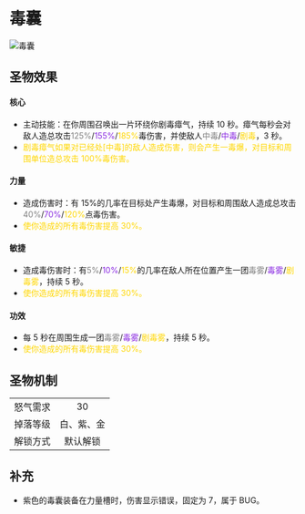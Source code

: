 # 毒囊

![毒囊](毒囊.png)

## 圣物效果

#### **核心**

- 主动技能：在你周围召唤出一片环绕你剧毒瘴气，持续 10 秒。瘴气每秒会对敌人造总攻击<font color=gray>125%</font>/<font color=BlueViolet>155%</font>/<font color=gold>185%</font>毒伤害，并使敌人<font color=gray>中毒</font>/<font color=BlueViolet>中毒</font>/<font color=gold>剧毒</font>，3 秒。
- <font color=gold>剧毒瘴气如果对已经处[中毒]的敌人造成伤害，则会产生一毒爆，对目标和周围单位造总攻击 100%毒伤害。</font>

#### **力量**

- 造成伤害时：有 15%的几率在目标处产生毒爆，对目标和周围敌人造成总攻击<font color=gray>40%</font>/<font color=BlueViolet>70%</font>/<font color=gold>120%</font>点毒伤害。
- <font color=gold>使你造成的所有毒伤害提高 30%。</font>

#### **敏捷**

- 造成毒伤害时：有<font color=gray>5%</font>/<font color=BlueViolet>10%</font>/<font color=gold>15%</font>的几率在敌人所在位置产生一团<font color=gray>毒雾</font>/<font color=BlueViolet>毒雾</font>/<font color=gold>剧毒雾</font>，持续 5 秒。
- <font color=gold>使你造成的所有毒伤害提高 30%。</font>

#### **功效**

- 每 5 秒在周围生成一团<font color=gray>毒雾</font>/<font color=BlueViolet>毒雾</font>/<font color=gold>剧毒雾</font>，持续 5 秒。
- <font color=gold>使你造成的所有毒伤害提高 30%。</font>

## 圣物机制

|          |            |
| :------: | :--------: |
| 怒气需求 |     30     |
| 掉落等级 | 白、紫、金 |
| 解锁方式 |  默认解锁  |


## 补充

- 紫色的毒囊装备在力量槽时，伤害显示错误，固定为 7，属于 BUG。
